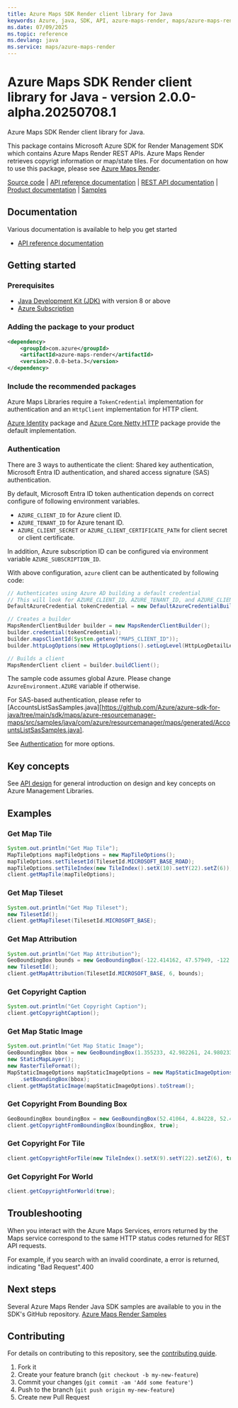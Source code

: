 ```yaml
---
title: Azure Maps SDK Render client library for Java
keywords: Azure, java, SDK, API, azure-maps-render, maps/azure-maps-render
ms.date: 07/09/2025
ms.topic: reference
ms.devlang: java
ms.service: maps/azure-maps-render
---
```

# Azure Maps SDK Render client library for Java - version 2.0.0-alpha.20250708.1 


Azure Maps SDK Render client library for Java.

This package contains Microsoft Azure SDK for Render Management SDK which contains Azure Maps Render REST APIs. Azure Maps Render retrieves copyrigt information or map/state tiles. For documentation on how to use this package, please see [Azure Maps Render](https://learn.microsoft.com/rest/api/maps/render).

[Source code][source] | [API reference documentation][docs] | [REST API documentation][rest_docs] | [Product documentation][product_docs] | [Samples][samples]

## Documentation

Various documentation is available to help you get started

- [API reference documentation][docs]

## Getting started

### Prerequisites

- [Java Development Kit (JDK)][jdk] with version 8 or above
- [Azure Subscription][azure_subscription]

### Adding the package to your product

[//]: # ({x-version-update-start;com.azure:azure-maps-render;current})
```xml
<dependency>
    <groupId>com.azure</groupId>
    <artifactId>azure-maps-render</artifactId>
    <version>2.0.0-beta.3</version>
</dependency>
```
[//]: # ({x-version-update-end})

### Include the recommended packages

Azure Maps Libraries require a `TokenCredential` implementation for authentication and an `HttpClient` implementation for HTTP client.

[Azure Identity][azure_identity] package and [Azure Core Netty HTTP][azure_core_http_netty] package provide the default implementation.

### Authentication

There are 3 ways to authenticate the client: Shared key authentication, Microsoft Entra ID authentication, and shared access signature (SAS) authentication.

By default, Microsoft Entra ID token authentication depends on correct configure of following environment variables.

- `AZURE_CLIENT_ID` for Azure client ID.
- `AZURE_TENANT_ID` for Azure tenant ID.
- `AZURE_CLIENT_SECRET` or `AZURE_CLIENT_CERTIFICATE_PATH` for client secret or client certificate.

In addition, Azure subscription ID can be configured via environment variable `AZURE_SUBSCRIPTION_ID`.

With above configuration, `azure` client can be authenticated by following code:

```java com.azure.maps.render.sync.builder.ad.instantiation
// Authenticates using Azure AD building a default credential
// This will look for AZURE_CLIENT_ID, AZURE_TENANT_ID, and AZURE_CLIENT_SECRET env variables
DefaultAzureCredential tokenCredential = new DefaultAzureCredentialBuilder().build();

// Creates a builder
MapsRenderClientBuilder builder = new MapsRenderClientBuilder();
builder.credential(tokenCredential);
builder.mapsClientId(System.getenv("MAPS_CLIENT_ID"));
builder.httpLogOptions(new HttpLogOptions().setLogLevel(HttpLogDetailLevel.BODY_AND_HEADERS));

// Builds a client
MapsRenderClient client = builder.buildClient();
```

The sample code assumes global Azure. Please change `AzureEnvironment.AZURE` variable if otherwise.

For SAS-based authentication, please refer to [AccountsListSasSamples.java][https://github.com/Azure/azure-sdk-for-java/tree/main/sdk/maps/azure-resourcemanager-maps/src/samples/java/com/azure/resourcemanager/maps/generated/AccountsListSasSamples.java].

See [Authentication][authenticate] for more options.

## Key concepts

See [API design][design] for general introduction on design and key concepts on Azure Management Libraries.

## Examples
### Get Map Tile
```java com.azure.maps.render.sync.get_map_tile
System.out.println("Get Map Tile");
MapTileOptions mapTileOptions = new MapTileOptions();
mapTileOptions.setTilesetId(TilesetId.MICROSOFT_BASE_ROAD);
mapTileOptions.setTileIndex(new TileIndex().setX(10).setY(22).setZ(6));
client.getMapTile(mapTileOptions);
```

### Get Map Tileset
```java com.azure.maps.render.sync.get_map_tileset
System.out.println("Get Map Tileset");
new TilesetId();
client.getMapTileset(TilesetId.MICROSOFT_BASE);
```

### Get Map Attribution
```java com.azure.maps.render.sync.get_map_attribution
System.out.println("Get Map Attribution");
GeoBoundingBox bounds = new GeoBoundingBox(-122.414162, 47.57949, -122.247157, 47.668372);
new TilesetId();
client.getMapAttribution(TilesetId.MICROSOFT_BASE, 6, bounds);
```

### Get Copyright Caption
```java com.azure.maps.render.sync.get_copyright_caption
System.out.println("Get Copyright Caption");
client.getCopyrightCaption();
```

### Get Map Static Image
```java com.azure.maps.render.sync.get_map_static_image
System.out.println("Get Map Static Image");
GeoBoundingBox bbox = new GeoBoundingBox(1.355233, 42.982261, 24.980233, 56.526017);
new StaticMapLayer();
new RasterTileFormat();
MapStaticImageOptions mapStaticImageOptions = new MapStaticImageOptions().setStaticMapLayer(StaticMapLayer.BASIC)
    .setBoundingBox(bbox);
client.getMapStaticImage(mapStaticImageOptions).toStream();
```

### Get Copyright From Bounding Box
```java com.azure.maps.render.sync.get_copyright_from_bounding_box
GeoBoundingBox boundingBox = new GeoBoundingBox(52.41064, 4.84228, 52.41072, 4.84239);
client.getCopyrightFromBoundingBox(boundingBox, true);
```

### Get Copyright For Tile
```java com.azure.maps.render.sync.get_copyright_for_tile
client.getCopyrightForTile(new TileIndex().setX(9).setY(22).setZ(6), true);
```

### Get Copyright For World
```java com.azure.maps.render.sync.get_copyright_for_world
client.getCopyrightForWorld(true);
```

## Troubleshooting
When you interact with the Azure Maps Services, errors returned by the Maps service correspond to the same HTTP status codes returned for REST API requests.

For example, if you search with an invalid coordinate, a error is returned, indicating "Bad Request".400

## Next steps

Several Azure Maps Render Java SDK samples are available to you in the SDK's GitHub repository.
[Azure Maps Render Samples](https://github.com/Azure/azure-sdk-for-java/tree/main/sdk/maps/azure-maps-render/src/samples)

## Contributing

For details on contributing to this repository, see the [contributing guide](https://github.com/Azure/azure-sdk-for-java/blob/main/CONTRIBUTING.md).

1. Fork it
1. Create your feature branch (`git checkout -b my-new-feature`)
1. Commit your changes (`git commit -am 'Add some feature'`)
1. Push to the branch (`git push origin my-new-feature`)
1. Create new Pull Request

<!-- LINKS -->
[source]: https://github.com/Azure/azure-sdk-for-java/tree/main/sdk/maps/azure-maps-render/src
[samples]:  https://github.com/Azure/azure-sdk-for-java/tree/main/sdk/maps/azure-maps-render/src/samples
[rest_docs]: https://learn.microsoft.com/rest/api/maps
[product_docs]: https://learn.microsoft.com/azure/azure-maps/
[docs]: https://azure.github.io/azure-sdk-for-java/
[jdk]: https://learn.microsoft.com/java/azure/jdk/
[azure_subscription]: https://azure.microsoft.com/free/
[azure_identity]: https://github.com/Azure/azure-sdk-for-java/blob/main/sdk/identity/azure-identity
[azure_core_http_netty]: https://github.com/Azure/azure-sdk-for-java/blob/main/sdk/core/azure-core-http-netty
[authenticate]: https://github.com/Azure/azure-sdk-for-java/blob/main/sdk/resourcemanager/docs/AUTH.md
[design]: https://github.com/Azure/azure-sdk-for-java/blob/main/sdk/resourcemanager/docs/DESIGN.md



